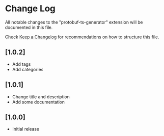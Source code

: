 # Change Log

All notable changes to the "protobuf-ts-generator" extension will be documented in this file.

Check [Keep a Changelog](http://keepachangelog.com/) for recommendations on how to structure this file.

## [1.0.2]

- Add tags
- Add categories

## [1.0.1]

- Change title and description
- Add some documentation

## [1.0.0]

- Initial release
